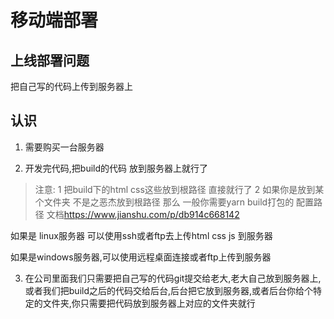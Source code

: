 # 移动端部署

## 上线部署问题

把自己写的代码上传到服务器上

## 认识

1. 需要购买一台服务器

2. 开发完代码,把build的代码 放到服务器上就行了

> 注意:
> 1 把build下的html css这些放到根路径  直接就行了
> 2 如果你是放到某个文件夹 不是之恶杰放到根路径
> 那么 一般你需要yarn build打包的 配置路径
> 文档<https://www.jianshu.com/p/db914c668142>

如果是 linux服务器 可以使用ssh或者ftp去上传html css js 到服务器

如果是windows服务器,可以使用远程桌面连接或者ftp上传到服务器

3. 在公司里面我们只需要把自己写的代码git提交给老大,老大自己放到服务器上,或者我们把build之后的代码交给后台,后台把它放到服务器,或者后台你给个特定的文件夹,你只需要把代码放到服务器上对应的文件夹就行
